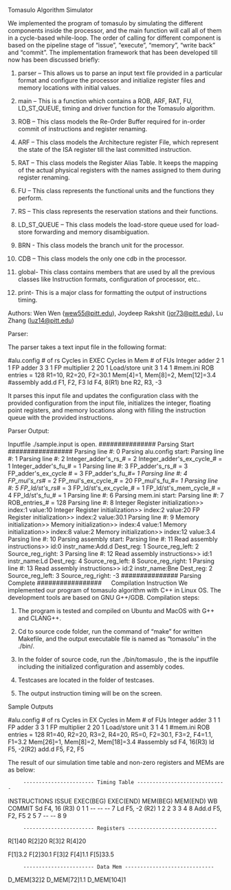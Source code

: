 Tomasulo Algorithm Simulator

We implemented the program of tomasulo by simulating 
the different components inside the processor, and 
the main function will call all of them in a 
cycle-based while-loop. The order of calling for 
different component is based on the pipeline stage 
of “issue”, “execute”, “memory”, “write back” and 
“commit”. The implementation framework that has been 
developed till now has been discussed briefly: 

1. parser – This allows us to parse an input text 
file provided in a particular format and configure 
the processor and initialize register files and memory 
locations with initial values. 

2. main – This is a function which contains a ROB, 
ARF, RAT, FU, LD_ST_QUEUE, timing and driver function 
for the Tomasulo algorithm. 

3. ROB – This class models the Re-Order Buffer 
required for in-order commit of instructions and 
register renaming. 

4. ARF – This class models the Architecture register 
File, which represent the state of the ISA register 
till the last committed instruction. 

5. RAT – This class models the Register Alias Table. 
It keeps the mapping of the actual physical registers 
with the names assigned to them during register renaming. 

6. FU – This class represents the functional units and 
the functions they perform. 

7. RS – This class represents the reservation stations 
and their functions. 

8. LD_ST_QUEUE – This class models the load-store queue 
used for load-store forwarding and memory disambiguation. 

9. BRN - This class models the branch unit for the processor. 

10. CDB – This class models the only one cdb in the processor. 

11. global- This class contains members that are used by 
all the previous classes like Instruction formats, 
configuration of processor, etc.. 

12. print- This is a major class for formatting the 
output of instructions timing.

Authors: Wen Wen (wew55@pitt.edu), 
         Joydeep Rakshit (jor73@pitt.edu), 
         Lu Zhang (luz14@pitt.edu)


Parser:

The parser takes a text input file in the following format:

#alu.config
                 # of rs   Cycles in EXEC   Cycles in Mem    # of FUs
Integer adder      2            1                                1
FP adder           3            3                                1
FP multiplier      2            20                               1
Load/store unit    3            1               4                1
#mem.ini
ROB entries = 128
R1=10, R2=20, F2=30.1
Mem[4]=1, Mem[8]=2, Mem[12]=3.4
#assembly
add.d F1, F2, F3
ld F4, 8(R1)
bne R2, R3, -3

It parses this input file and updates the configuration class with 
the provided configuration from the input file, initializes the integer, 
floating point registers, and memory locations along with filling the 
instruction queue with the provided instructions.

Parser Output:

Inputfile ./sample.input is open.
############### Parsing Start #################
Parsing line #: 0
Parsing alu.config start:
Parsing line #: 1
Parsing line #: 2
Integer_adder's_rs_# = 2
Integer_adder's_ex_cycle_# = 1
Integer_adder's_fu_# = 1
Parsing line #: 3
FP_adder's_rs_# = 3
FP_adder's_ex_cycle # = 3
FP_adder's_fu_#_= 1
Parsing line #: 4
FP_mul's_rs_# = 2
FP_mul's_ex_cycle_# = 20
FP_mul's_fu_#_= 1
Parsing line #: 5
FP_ld/st's_rs_# = 3
FP_ld/st's_ex_cycle_# = 1
FP_ld/st's_mem_cycle_# = 4
FP_ld/st's_fu_# = 1
Parsing line #: 6
Parsing mem.ini start:
Parsing line #: 7
ROB_entries_# = 128
Parsing line #: 8
Integer Register initialization>> index:1 value:10
Integer Register initialization>> index:2 value:20
FP Register initialization>> index:2 value:30.1
Parsing line #: 9
Memory initialization>>
Memory initialization>> index:4 value:1
Memory initialization>> index:8 value:2
Memory initialization>> index:12 value:3.4
Parsing line #: 10
Parsing assembly start:
Parsing line #: 11
Read assembly instructions>> id:0 instr_name:Add.d Dest_reg: 1 Source_reg_left: 2 Source_reg_right: 3
Parsing line #: 12
Read assembly instructions>> id:1 instr_name:Ld Dest_reg: 4 Source_reg_left: 8 Source_reg_right: 1
Parsing line #: 13
Read assembly instructions>> id:2 instr_name:Bne Dest_reg: 2 Source_reg_left: 3 Source_reg_right: -3
############### Parsing Complete #################
 
Compilation Instruction
We implemented our program of tomasulo algorithm with C++ in Linux OS. 
The development tools are based on GNU G++/GDB. Compilation steps:

1.	The program is tested and compiled on Ubuntu and MacOS with G++ and CLANG++.

2.	Cd to source code folder,  run the command of “make” for written 
Makefile, and the output executable file is named as “tomasolu” in the ./bin/.

3.	In the folder of source code, run the ./bin/tomasulo <inputfile>, 
the <inputfile> is the inputfile including the initialized configuration and assembly codes.

4.	Testcases are located in the folder of testcases.

5.	The output instruction timing will be on the screen.


Sample Outputs

#alu.config
                 # of rs      Cycles in EX     Cycles in Mem         # of FUs
Integer adder      3                1                                   1
FP adder           3                3                                   1
FP multiplier      2                20                                  1
Load/store unit    3                1               4                   1
#mem.ini
ROB entries = 128
R1=40, R2=20, R3=2, R4=20, R5=0, F2=30.1, F3=2, F4=1.1, F1=3.2
Mem[26]=1, Mem[8]=2, Mem[18]=3.4
#assembly
sd F4, 16(R3)
ld F5, -2(R2)
add.d F5, F2, F5

The result of our simulation time table and non-zero registers and MEMs are as below:

	     ----------------------- Timing Table -----------------------------
INSTRUCTIONS       ISSUE        EXEC(BEG)     EXEC(END)     MEM(BEG)     MEM(END)       WB     COMMIT
Sd F4, 16 (R3)        0      	     1            1      	  --           --           --       7
Ld F5, -2 (R2)        1      	     2            2      	   3            3           4        8
Add.d F5, F2, F5      2      	     5            7           --           --           8        9


	
	     ----------------------- Registers -----------------------------
R[1]40	R[2]20	R[3]2	R[4]20

F[1]3.2	F[2]30.1	F[3]2	F[4]1.1	F[5]33.5



	     ----------------------- Data Mem -----------------------------
D_MEM[32]2	D_MEM[72]1.1	D_MEM[104]1	